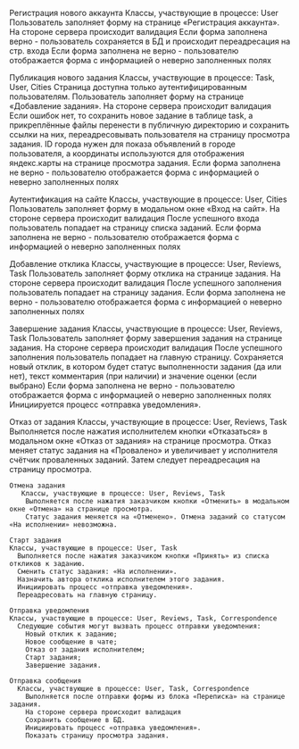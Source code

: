   Регистрация нового аккаунта
    Классы, участвующие в процессе: User
      Пользователь заполняет форму на странице «Регистрация аккаунта».
      На стороне сервера происходит валидация
      Если форма заполнена верно - пользователь сохраняется в БД и происходит переадресация на стр. входа
      Если форма заполнена не верно - пользователю отображается форма с информацией о неверно заполненных полях

  Публикация нового задания
    Классы, участвующие в процессе: Task, User, Cities
      Страница доступна только аутентифицированным пользователям.
      Пользователь заполняет форму на странице «Добавление задания».
      На стороне сервера происходит валидация
      Если ошибок нет, то сохранить новое задание в таблице task, а прикреплённые файлы перенести в публичную директорию и сохранить ссылки на них, переадресовывать пользователя на страницу просмотра задания. ID города нужен для показа объявлений в городе пользователя, а координаты используются для отображения яндекс.карты на странице просмотра задания.
      Если форма заполнена не верно - пользователю отображается форма с информацией о неверно заполненных полях

  Аутентификация на сайте
    Классы, участвующие в процессе: User, Cities
      Пользователь заполняет форму в модальном окне «Вход на сайт».
      На стороне сервера происходит валидация
      После успешного входа пользователь попадает на страницу списка заданий.
      Если форма заполнена не верно - пользователю отображается форма с информацией о неверно заполненных полях
      
  Добавление отклика
    Классы, участвующие в процессе: User, Reviews, Task
      Пользователь заполняет форму отклика на странице задания.
      На стороне сервера происходит валидация
      После успешного заполнения пользователь попадает на страницу задания.
      Если форма заполнена не верно - пользователю отображается форма с информацией о неверно заполненных полях

  Завершение задания
    Классы, участвующие в процессе: User, Reviews, Task
      Пользователь заполняет форму завершения задания на странице задания.
      На стороне сервера происходит валидация
      После успешного заполнения пользователь попадает на главную страницу.
      Сохраняется новый отклик, в котором будет статус выполненности задания (да или нет), текст комментария (при наличии) и значение оценки (если выбрано)
      Если форма заполнена не верно - пользователю отображается форма с информацией о неверно заполненных полях
      Инициируется процесс «отправка уведомления».

  Отказ от задания
    Классы, участвующие в процессе: User, Reviews, Task
      Выполняется после нажатия исполнителем кнопки «Отказаться» в модальном окне «Отказ от задания» на странице просмотра.
      Отказ меняет статус задания на «Провалено» и увеличивает у исполнителя счётчик проваленных заданий. Затем следует переадресация на страницу просмотра.

    Отмена задания
       Классы, участвующие в процессе: User, Reviews, Task
        Выполняется после нажатия заказчиком кнопки «Отменить» в модальном окне «Отмена» на странице просмотра.
        Статус задания меняется на «Отменено». Отмена заданий со статусом «На исполнении» невозможна.

    Старт задания
    Классы, участвующие в процессе: User, Task
      Выполняется после нажатия заказчиком кнопки «Принять» из списка откликов к заданию.
      Сменить статус задания: «На исполнении».
      Назначить автора отклика исполнителем этого задания.
      Инициировать процесс «отправка уведомления».
      Переадресовать на главную страницу.
      
    Отправка уведомления
    Классы, участвующие в процессе: User, Reviews, Task, Correspondence
      Следующие события могут вызвать процесс отправки уведомления:
        Новый отклик к заданию;
        Новое сообщение в чате;
        Отказ от задания исполнителем;
        Старт задания;
        Завершение задания.

    Отправка сообщения
      Классы, участвующие в процессе: User, Task, Correspondence
        Выполняется после отправки формы из блока «Переписка» на странице задания.
        На стороне сервера происходит валидация
        Сохранить сообщение в БД.
        Инициировать процесс «отправка уведомления».
        Показать страницу просмотра задания.
